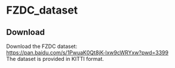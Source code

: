 # FZDC_dataset
## Download
Download the FZDC dataset: <br>
https://pan.baidu.com/s/1PwuaK0Qt8jK-lxw9cWRYxw?pwd=3399 <br>
The dataset is provided in KITTI format.
